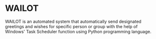 # WAILOT
WAILOT is an automated system that automatically send designated greetings and wishes for specific person or group with the help of Windows' Task Scheduler function using Python programming language.
